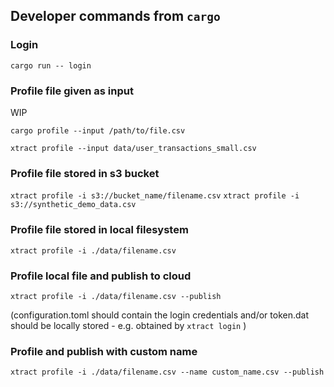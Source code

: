 ## Developer commands from `cargo`

### Login

`cargo run -- login`


### Profile file given as input
WIP

`cargo profile --input /path/to/file.csv`

`xtract profile --input data/user_transactions_small.csv`

### Profile file stored in s3 bucket

`xtract profile -i s3://bucket_name/filename.csv`
`xtract profile -i s3://synthetic_demo_data.csv`

### Profile file stored in  local filesystem

`xtract profile -i ./data/filename.csv`


### Profile local file and publish to cloud

`xtract profile -i ./data/filename.csv --publish`

(configuration.toml should contain the login credentials and/or token.dat should be locally stored - e.g. obtained by `xtract login` )


### Profile and publish with custom name

`xtract profile -i ./data/filename.csv --name custom_name.csv --publish`